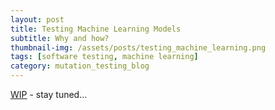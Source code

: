 ```yaml
---
layout: post
title: Testing Machine Learning Models
subtitle: Why and how?
thumbnail-img: /assets/posts/testing_machine_learning.png
tags: [software testing, machine learning]
category: mutation_testing_blog
---
```


[WIP](./202.html) - stay tuned... 

<!---
### Intro to Machine Learning Testing

Here we will learn overall what is the ML, where do testers fit in machine learning, behavioural testing and how far and responsible AI can be

### What is Machine Learning?

Lets demystify it. Looks at problem embedded in different kind of data, applies different techniques and provides output of the task/problem

ML deals with different kind of problems/tasks. Ofter related to regression, clustering, supervise, unsuprevise, reinforcement, semi- and self-supervised, transfer learning, ensemble learning, federated learning, NLP, Computer Vision and many more

We will look all this from testing perceptive. We need to understand the process of training the model in order to identify the weak spots, suptepible to the biases, errors, and how we can create tests to evaluate thise models before letting them make a mistake into production

The most common application of machine learning, is prediction. The definion, broad definition, of prediction is that we estimate values based on observations (patterns) in already existing values

Example: it is not possible to achive 100% accuracy, so we are dealing with probabilities

Difference with traditional programming:

- traditional programming 
    - input
        - rules
        - data
    - output
        - answers 
- machine learning
    - input
        - data
        - answers
    - output rules(patterns)
    
Terminology: Features(characterization of data), Labels(what we want to predict)

Based on features model learns the rules, to produce the prediction based on a specific input

How to start with Machine Learning?


--->

